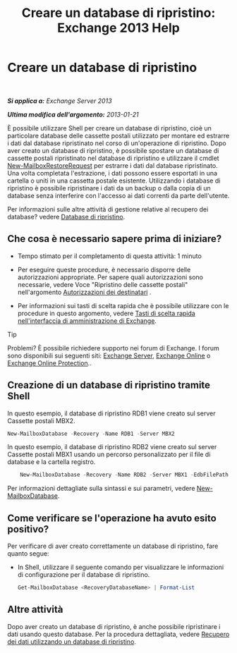 ﻿---
title: 'Creare un database di ripristino: Exchange 2013 Help'
TOCTitle: Creare un database di ripristino
ms:assetid: 34d87491-b7b7-44a9-8d69-e1a9c1fe5852
ms:mtpsurl: https://technet.microsoft.com/it-it/library/Ee332321(v=EXCHG.150)
ms:contentKeyID: 50480326
ms.date: 05/22/2018
mtps_version: v=EXCHG.150
ms.translationtype: MT
---

# Creare un database di ripristino

 

_**Si applica a:** Exchange Server 2013_

_**Ultima modifica dell'argomento:** 2013-01-21_

È possibile utilizzare Shell per creare un database di ripristino, cioè un particolare database delle cassette postali utilizzato per montare ed estrarre i dati dal database ripristinato nel corso di un'operazione di ripristino. Dopo aver creato un database di ripristino, è possibile spostare un database di cassette postali ripristinato nel database di ripristino e utilizzare il cmdlet [New-MailboxRestoreRequest](https://technet.microsoft.com/it-it/library/ff829875\(v=exchg.150\)) per estrarre i dati dal database ripristinato. Una volta completata l'estrazione, i dati possono essere esportati in una cartella o uniti in una cassetta postale esistente. Utilizzando i database di ripristino è possibile ripristinare i dati da un backup o dalla copia di un database senza interferire con l'accesso ai dati correnti da parte dell'utente.

Per informazioni sulle altre attività di gestione relative al recupero dei database? vedere [Database di ripristino](recovery-databases-exchange-2013-help.md).

## Che cosa è necessario sapere prima di iniziare?

  - Tempo stimato per il completamento di questa attività: 1 minuto

  - Per eseguire queste procedure, è necessario disporre delle autorizzazioni appropriate. Per sapere quali autorizzazioni sono necessarie, vedere Voce "Ripristino delle cassette postali" nell'argomento [Autorizzazioni dei destinatari](recipients-permissions-exchange-2013-help.md) .

  - Per informazioni sui tasti di scelta rapida che è possibile utilizzare con le procedure in questo argomento, vedere [Tasti di scelta rapida nell'interfaccia di amministrazione di Exchange](keyboard-shortcuts-in-the-exchange-admin-center-exchange-online-protection-help.md).


> [!TIP]
> Problemi? È possibile richiedere supporto nei forum di Exchange. I forum sono disponibili sui seguenti siti: <A href="https://go.microsoft.com/fwlink/p/?linkid=60612">Exchange Server</A>, <A href="https://go.microsoft.com/fwlink/p/?linkid=267542">Exchange Online</A> o <A href="https://go.microsoft.com/fwlink/p/?linkid=285351">Exchange Online Protection</A>..



## Creazione di un database di ripristino tramite Shell

In questo esempio, il database di ripristino RDB1 viene creato sul server Cassette postali MBX2.

```powershell
New-MailboxDatabase -Recovery -Name RDB1 -Server MBX2
```

In questo esempio, il database di ripristino RDB2 viene creato sul server Cassette postali MBX1 usando un percorso personalizzato per il file di database e la cartella registro.
```powershell
    New-MailboxDatabase -Recovery -Name RDB2 -Server MBX1 -EdbFilePath "C:\Recovery\RDB2\RDB2.EDB" -LogFolderPath "C:\Recovery\RDB2"
```
Per informazioni dettagliate sulla sintassi e sui parametri, vedere [New-MailboxDatabase](https://technet.microsoft.com/it-it/library/aa997976\(v=exchg.150\)).

## Come verificare se l'operazione ha avuto esito positivo?

Per verificare di aver creato correttamente un database di ripristino, fare quanto segue:

  - In Shell, utilizzare il seguente comando per visualizzare le informazioni di configurazione per il database di ripristino.
    
    ```powershell
    Get-MailboxDatabase <RecoveryDatabaseName> | Format-List
    ```

## Altre attività

Dopo aver creato un database di ripristino, è anche possibile ripristinare i dati usando questo database. Per la procedura dettagliata, vedere [Recupero dei dati utilizzando un database di ripristino](restore-data-using-a-recovery-database-exchange-2013-help.md).

